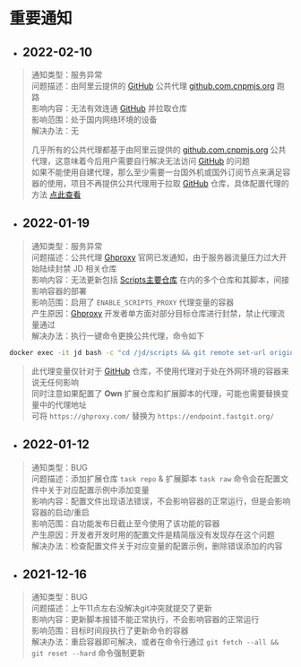 # 重要通知

- ## 2022-02-10

> 通知类型：服务异常\
> 问题描述：由阿里云提供的 [GitHub](https://github.com) 公共代理 [github.com.cnpmjs.org](https://npmmirror.com/) 跑路\
> 影响内容：无法有效连通 [GitHub](https://github.com ':disabled') 并拉取仓库\
> 影响范围：处于国内网络环境的设备\
> 解决办法：无
> 
> 几乎所有的公共代理都基于由阿里云提供的 [github.com.cnpmjs.org](https://npmmirror.com/) 公共代理，这意味着今后用户需要自行解决无法访问 [GitHub](https://github.com ':disabled') 的问题\
> 如果不能使用自建代理，那么至少需要一台国外机或国外订阅节点来满足容器的使用，项目不再提供公共代理用于拉取 [GitHub](https://github.com ':disabled') 仓库，具体配置代理的方法 [点此查看](./install/配置代理)

- ## 2022-01-19

> 通知类型：服务异常\
> 问题描述：公共代理 [Ghproxy](https://ghproxy.com) 官网已发通知，由于服务器流量压力过大开始陆续封禁 JD 相关仓库\
> 影响内容：无法更新包括 [Scripts主要仓库](https://github.com/Aaron-lv/sync) 在内的多个仓库和其脚本，间接影响容器的部署\
> 影响范围：启用了 `ENABLE_SCRIPTS_PROXY` 代理变量的容器\
> 产生原因：[Ghproxy](https://ghproxy.com ':disabled') 开发者单方面对部分目标仓库进行封禁，禁止代理流量通过\
> 解决办法：执行一键命令更换公共代理，命令如下
```bash
docker exec -it jd bash -c "cd /jd/scripts && git remote set-url origin https://github.com/Aaron-lv/sync.git"
```
> 此代理变量仅针对于 [GitHub](https://github.com) 仓库，不使用代理对于处在外网环境的容器来说无任何影响\
> 同时注意如果配置了 **Own** 扩展仓库和扩展脚本的代理，可能也需要替换变量中的代理地址\
> 可将 `https://ghproxy.com/` 替换为 `https://endpoint.fastgit.org/`

- ## 2022-01-12

> 通知类型：BUG\
> 问题描述：添加扩展仓库 `task repo` & 扩展脚本 `task raw` 命令会在配置文件中关于对应配置示例中添加变量\
> 影响内容：配置文件出现语法错误，不会影响容器的正常运行，但是会影响容器的启动/重启\
> 影响范围：自功能发布日截止至今使用了该功能的容器\
> 产生原因：开发者开发时用的配置文件是精简版没有发现存在这个问题\
> 解决办法：检查配置文件关于对应变量的配置示例，删除错误添加的内容

- ## 2021-12-16

> 通知类型：BUG\
> 问题描述：上午11点左右没解决git冲突就提交了更新\
> 影响内容：更新脚本报错不能正常执行，不会影响容器的正常运行\
> 影响范围：目标时间段执行了更新命令的容器\
> 解决办法：重启容器即可解决，或者在命令行通过 `git fetch --all && git reset --hard` 命令强制更新
